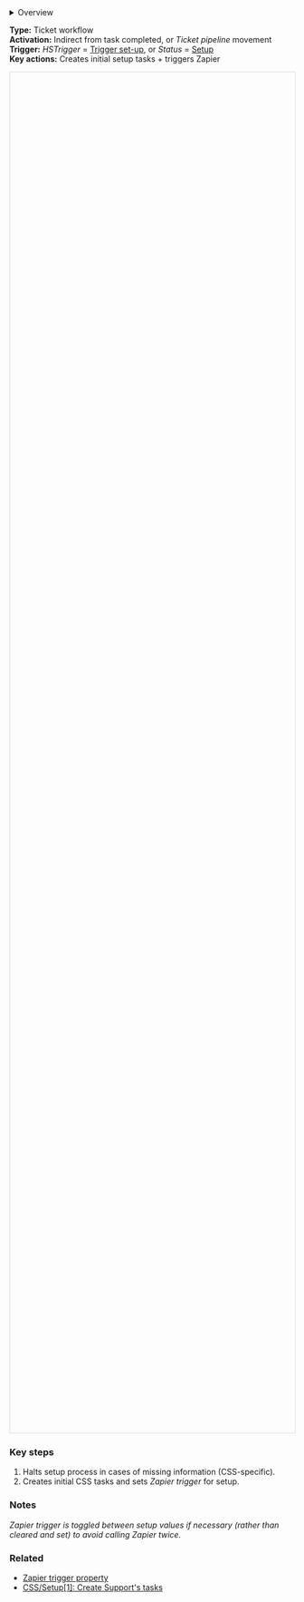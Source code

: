<details><summary>Overview</summary>
<p></p></details>  

**Type:** Ticket workflow  
**Activation:** Indirect from task completed, or *Ticket pipeline* movement  
**Trigger:** *HSTrigger* = <u>Trigger set-up</u>, or *Status* = <u>Setup</u>  
**Key actions:** Creates initial setup tasks + triggers Zapier  

<div id="viewer" style="width:100%;height:60vh;border:1px solid #ddd;"></div>
<script src="https://cdn.jsdelivr.net/npm/openseadragon@4.1/build/openseadragon/openseadragon.min.js"></script>
<script>
  document.addEventListener('DOMContentLoaded', function () {
    var basePath = window.location.pathname.replace(/\/workflows\/.*/, '/');
    var imgUrl = basePath + "images/CSS-PIPE-Setup-0-Setup--Create-CSS-tasks-GL-issue.png";
    OpenSeadragon({ id: "viewer", prefixUrl: "https://cdn.jsdelivr.net/npm/openseadragon@4.1/build/openseadragon/images/", tileSources: { type: "image", url: imgUrl, buildPyramid: false }, showNavigator: true, showZoomControl: true, showHomeControl: true, showFullPageControl: false });
  });
</script>

### Key steps  
1. Halts setup process in cases of missing information (CSS-specific).
2. Creates initial CSS tasks and sets *Zapier trigger* for setup. 

### Notes  
<i>*Zapier trigger* is toggled between setup values if necessary (rather than cleared and set) to avoid calling Zapier twice.</i>  

### Related  
- [Zapier trigger property](../articles/Workflow-internal-properties.md#zapier-trigger-zapier-trigger2)
- [CSS/Setup[1]: Create Support's tasks](../workflows/CSS-Setup-1-Create-Supports-tasks.md)  
